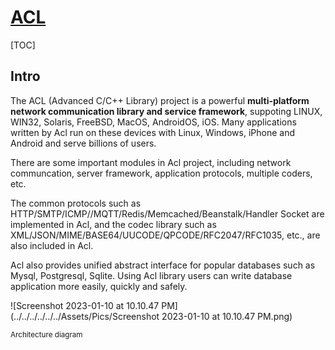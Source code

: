 # [ACL](https://github.com/acl-dev/acl)

[TOC]



## Intro

The ACL (Advanced C/C++ Library) project is a powerful **multi-platform network communication library and service framework**, suppoting LINUX, WIN32, Solaris, FreeBSD, MacOS, AndroidOS, iOS. Many applications written by Acl run on these devices with Linux, Windows, iPhone and Android and serve billions of users. 

There are some important modules in Acl project, including network communcation, server framework, application protocols, multiple coders, etc. 

The common protocols such as HTTP/SMTP/ICMP//MQTT/Redis/Memcached/Beanstalk/Handler Socket are implemented in Acl, and the codec library such as XML/JSON/MIME/BASE64/UUCODE/QPCODE/RFC2047/RFC1035, etc., are also included in Acl.

 Acl also provides unified abstract interface for popular databases such as Mysql, Postgresql, Sqlite. Using Acl library users can write database application more easily, quickly and safely.



![Screenshot 2023-01-10 at 10.10.47 PM](../../../../../../Assets/Pics/Screenshot 2023-01-10 at 10.10.47 PM.png)

<small>Architecture diagram</small>